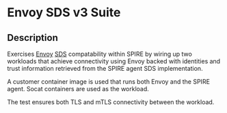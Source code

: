 # Envoy SDS v3 Suite

## Description

Exercises [Envoy](https://www.envoyproxy.io/)
[SDS](https://www.envoyproxy.io/docs/envoy/latest/configuration/security/secret)
compatability within SPIRE by wiring up two workloads that achieve connectivity
using Envoy backed with identities and trust information retrieved from the
SPIRE agent SDS implementation.

A customer container image is used that runs both Envoy and the SPIRE agent. Socat containers are used as the workload.

The test ensures both TLS and mTLS connectivity between the workload.

